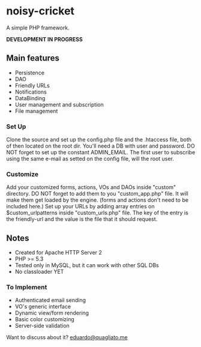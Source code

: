 # noisy-cricket

A simple PHP framework.

**DEVELOPMENT IN PROGRESS**

## Main features
* Persistence
* DAO
* Friendly URLs
* Notifications
* DataBinding
* User management and subscription
* File management

### Set Up
Clone the source and set up the config.php file and the .htaccess file, both of 
then located on the root dir. You'll need a DB with user and password.
DO NOT forget to set up the constant ADMIN\_EMAIL. The first user to subscribe
using the same e-mail as setted on the config file, will the root user.

### Customize
Add your customized forms, actions, VOs and DAOs inside "custom" directory.
DO NOT forget to add them to you "custom\_app.php" file. It will make them get
loaded by the engine. (forms and actions don't need to be included here.)
Set up your URLs by adding array entries on $custom\_urlpatterns inside 
"custom\_urls.php" file. The key of the entry is the friendly-url and the value
is the file that it should request.

## Notes
* Created for Apache HTTP Server 2
* PHP >= 5.3
* Tested only in MySQL, but it can work with other SQL DBs
* No classloader YET

### To Implement
* Authenticated email sending
* VO's generic interface
* Dynamic view/form rendering
* Basic color customizing
* Server-side validation

Want to discuss about it? eduardo@quagliato.me
